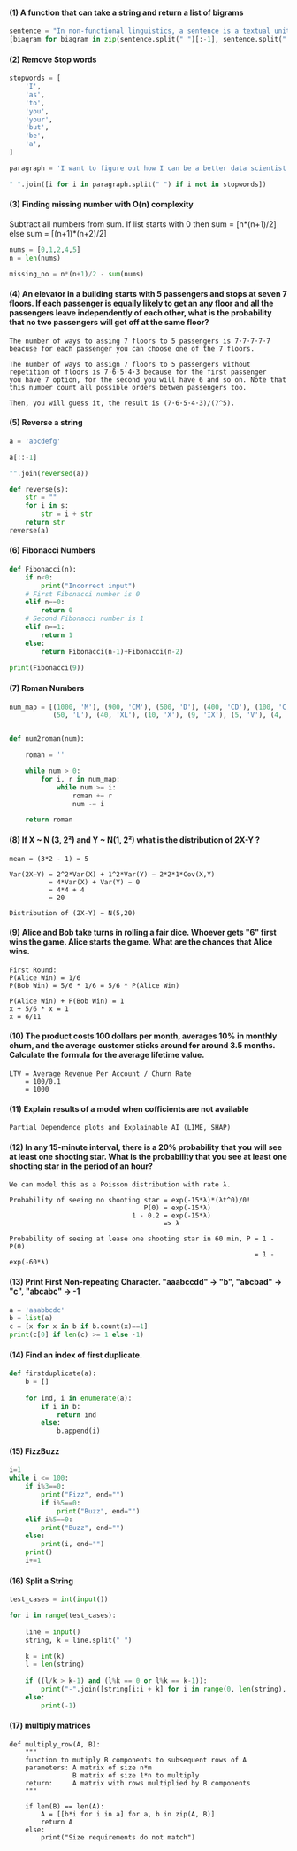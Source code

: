#### (1) A function that can take a string and return a list of bigrams

```python
sentence = "In non-functional linguistics, a sentence is a textual unit consisting of one or more words that are grammatically linked."
[biagram for biagram in zip(sentence.split(" ")[:-1], sentence.split(" ")[1:])]
```

#### (2) Remove Stop words
```python
stopwords = [
    'I', 
    'as', 
    'to', 
    'you', 
    'your', 
    'but', 
    'be', 
    'a',
]

paragraph = 'I want to figure out how I can be a better data scientist'

" ".join([i for i in paragraph.split(" ") if i not in stopwords])
```

#### (3) Finding missing number with O(n) complexity

Subtract all numbers from sum. If list starts with 0 then sum = [n*(n+1)/2] else sum = [(n+1)*(n+2)/2]
```python
nums = [0,1,2,4,5]
n = len(nums)

missing_no = n*(n+1)/2 - sum(nums)
```

#### (4) An elevator in a building starts with 5 passengers and stops at seven 7 floors. If each passenger is equally likely to get an any floor and all the passengers leave independently of each other, what is the probability that no two passengers will get off at the same floor?

```
The number of ways to assing 7 floors to 5 passengers is 7⋅7⋅7⋅7⋅7 beacuse for each passenger you can choose one of the 7 floors.

The number of ways to assign 7 floors to 5 passengers without repetition of floors is 7⋅6⋅5⋅4⋅3 because for the first passenger
you have 7 option, for the second you will have 6 and so on. Note that this number count all possible orders betwen passengers too.

Then, you will guess it, the result is (7⋅6⋅5⋅4⋅3)/(7^5).
```

#### (5) Reverse a string
```python
a = 'abcdefg'

a[::-1]

"".join(reversed(a))

def reverse(s): 
    str = "" 
    for i in s: 
        str = i + str
    return str
reverse(a)
```

#### (6) Fibonacci Numbers
```python
def Fibonacci(n): 
    if n<0: 
        print("Incorrect input") 
    # First Fibonacci number is 0 
    elif n==0: 
        return 0
    # Second Fibonacci number is 1 
    elif n==1: 
        return 1
    else: 
        return Fibonacci(n-1)+Fibonacci(n-2) 
  
print(Fibonacci(9)) 
```

#### (7) Roman Numbers

```python
num_map = [(1000, 'M'), (900, 'CM'), (500, 'D'), (400, 'CD'), (100, 'C'), (90, 'XC'),
           (50, 'L'), (40, 'XL'), (10, 'X'), (9, 'IX'), (5, 'V'), (4, 'IV'), (1, 'I')]


def num2roman(num):

    roman = ''

    while num > 0:
        for i, r in num_map:
            while num >= i:
                roman += r
                num -= i

    return roman
```

#### (8) If X ~ N (3, 2²) and Y ~ N(1, 2²) what is the distribution of 2X-Y ?
```
mean = (3*2 - 1) = 5

Var(2X−Y) = 2^2*Var(X) + 1^2*Var(Y) − 2*2*1*Cov(X,Y)
          = 4*Var(X) + Var(Y) − 0
          = 4*4 + 4 
          = 20

Distribution of (2X-Y) ~ N(5,20)
```

#### (9) Alice and Bob take turns in rolling a fair dice. Whoever  gets "6" first wins the game. Alice starts the game. What are the chances that Alice wins.
```
First Round:
P(Alice Win) = 1/6
P(Bob Win) = 5/6 * 1/6 = 5/6 * P(Alice Win)

P(Alice Win) + P(Bob Win) = 1
x + 5/6 * x = 1
x = 6/11
```

#### (10) The product costs 100 dollars per month, averages 10% in monthly churn, and the average customer sticks around for around 3.5 months. Calculate the formula for the average lifetime value.
```
LTV = Average Revenue Per Account / Churn Rate 
    = 100/0.1
    = 1000
```

#### (11) Explain results of a model when cofficients are not available

```
Partial Dependence plots and Explainable AI (LIME, SHAP)
```

#### (12) In any 15-minute interval, there is a 20% probability that you will see at least one shooting star. What is the probability that you see at least one shooting star in the period of an hour?

```
We can model this as a Poisson distribution with rate λ.

Probability of seeing no shooting star = exp(-15*λ)*(λt^0)/0!
                                  P(0) = exp(-15*λ) 
                               1 - 0.2 = exp(-15*λ)    
                                       => λ
                                       
Probability of seeing at lease one shooting star in 60 min, P = 1 - P(0)
                                                              = 1 - exp(-60*λ)
```

#### (13) Print First Non-repeating Character. "aaabccdd" -> "b", "abcbad" -> "c", "abcabc" -> -1
```python
a = 'aaabbcdc'
b = list(a)
c = [x for x in b if b.count(x)==1]
print(c[0] if len(c) >= 1 else -1)
```

#### (14) Find an index of first duplicate.
```python
def firstduplicate(a):
    b = []
    
    for ind, i in enumerate(a):
        if i in b:
            return ind
        else:
            b.append(i)
```

#### (15) FizzBuzz
```python
i=1
while i <= 100:
    if i%3==0:
        print("Fizz", end="")
        if i%5==0:
            print("Buzz", end="")
    elif i%5==0:
        print("Buzz", end="")
    else:
        print(i, end="")
    print()
    i+=1
```

#### (16) Split a String
```python
test_cases = int(input())                  

for i in range(test_cases):
    
    line = input()
    string, k = line.split(" ")

    k = int(k)
    l = len(string)
    
    if ((l/k > k-1) and (l%k == 0 or l%k == k-1)):
        print("-".join([string[i:i + k] for i in range(0, len(string), k)]))
    else:
        print(-1)
 ```

#### (17) multiply matrices

```
def multiply_row(A, B):
    """
    function to mutiply B components to subsequent rows of A 
    parameters: A matrix of size n*m 
                B matrix of size 1*n to multiply 
    return:     A matrix with rows multiplied by B components
    """
    
    if len(B) == len(A):
        A = [[b*i for i in a] for a, b in zip(A, B)]
        return A
    else:
        print("Size requirements do not match")
```
